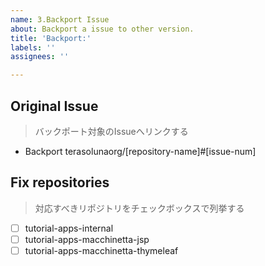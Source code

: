 ```yaml
---
name: 3.Backport Issue
about: Backport a issue to other version.
title: 'Backport:'
labels: ''
assignees: ''

---
```


## Original Issue
> バックポート対象のIssueへリンクする

- Backport terasolunaorg/[repository-name]#[issue-num]

## Fix repositories
> 対応すべきリポジトリをチェックボックスで列挙する

- [ ] tutorial-apps-internal
- [ ] tutorial-apps-macchinetta-jsp
- [ ] tutorial-apps-macchinetta-thymeleaf
